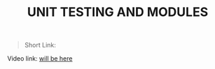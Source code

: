 <h1 align="center"> UNIT TESTING AND MODULES </h1>
    <br>

<blockquote>
    <p>
        Short Link: 
    </p>
</blockquote>

<p>
Video link: <a href='#'> will be here</a>
</p>